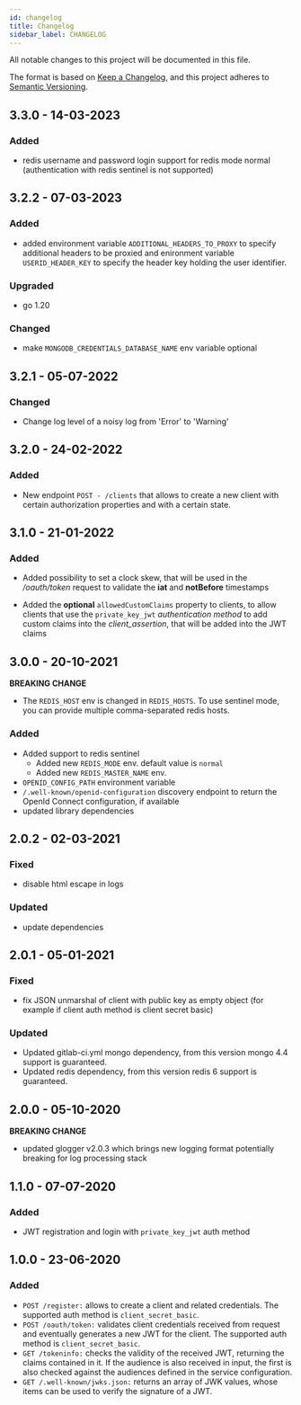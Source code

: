 ```yaml
---
id: changelog
title: Changelog
sidebar_label: CHANGELOG
---
```

All notable changes to this project will be documented in this file.

The format is based on [Keep a Changelog](https://keepachangelog.com/en/1.0.0/),
and this project adheres to [Semantic Versioning](https://semver.org/spec/v2.0.0.html).

## 3.3.0 - 14-03-2023

### Added

- redis username and password login support for redis mode normal (authentication with redis sentinel is not supported)

## 3.2.2 - 07-03-2023

### Added

- added environment variable `ADDITIONAL_HEADERS_TO_PROXY` to specify additional headers to be proxied and enironment variable `USERID_HEADER_KEY` to specify the header key holding the user identifier.

### Upgraded

- go 1.20

### Changed

- make `MONGODB_CREDENTIALS_DATABASE_NAME` env variable optional

## 3.2.1 - 05-07-2022

### Changed

- Change log level of a noisy log from 'Error' to 'Warning'

## 3.2.0 - 24-02-2022

### Added

- New endpoint `POST - /clients` that allows to create a new client with certain authorization properties and with a certain state.

## 3.1.0 - 21-01-2022

### Added

- Added possibility to set a clock skew, that will be used in the _/oauth/token_ request to validate the **iat** and **notBefore** timestamps

- Added the **optional** `allowedCustomClaims` property to clients, to allow clients that use the `private_key_jwt` _authentication method_ to add custom claims into the *client_assertion*, that will be added into the JWT claims

## 3.0.0 - 20-10-2021

**BREAKING CHANGE**

- The `REDIS_HOST` env is changed in `REDIS_HOSTS`. To use sentinel mode, you can provide multiple comma-separated redis hosts.

### Added

- Added support to redis sentinel
  - Added new `REDIS_MODE` env. default value is `normal`
  - Added new `REDIS_MASTER_NAME` env.
- `OPENID_CONFIG_PATH` environment variable
- `/.well-known/openid-configuration` discovery endpoint to return the OpenId Connect configuration, if available
- updated library dependencies

## 2.0.2 - 02-03-2021

### Fixed

- disable html escape in logs

### Updated

- update dependencies

## 2.0.1 - 05-01-2021

### Fixed

- fix JSON unmarshal of client with public key as empty object (for example if client auth method is client secret basic)

### Updated

- Updated gitlab-ci.yml mongo dependency, from this version mongo 4.4 support is guaranteed.
- Updated redis dependency, from this version redis 6 support is guaranteed.

## 2.0.0 - 05-10-2020

**BREAKING CHANGE**

- updated glogger v2.0.3 which brings new logging format potentially breaking for log processing stack

## 1.1.0 - 07-07-2020

### Added

- JWT registration and login with `private_key_jwt` auth method

## 1.0.0 - 23-06-2020
### Added
- ```POST /register:``` allows to create a client and related credentials. The supported auth method is ```client_secret_basic```.
- ```POST /oauth/token:``` validates client credentials received from request and eventually generates a new JWT for the client. The supported auth method is ```client_secret_basic```.
- ```GET /tokeninfo:``` checks the validity of the received JWT, returning the claims contained in it. If the audience is also received in input, the first is also checked against the audiences defined in the service configuration.
- ```GET /.well-known/jwks.json:``` returns an array of JWK values, whose items can be used to verify the signature of a JWT.
